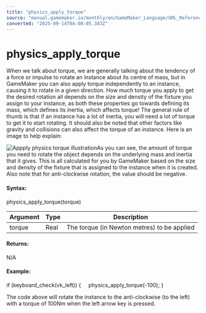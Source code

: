 ```yaml
---
title: "physics_apply_torque"
source: "manual.gamemaker.io/monthly/en/GameMaker_Language/GML_Reference/Physics/Forces/physics_apply_torque.htm"
converted: "2025-09-14T04:00:05.383Z"
---
```


# physics\_apply\_torque

When we talk about torque, we are generally talking about the tendency of a force or impulse to rotate an instance about its centre of mass, but in GameMaker you can also apply torque independently to an instance, causing it to rotate in a given direction. How much torque you apply to get the desired rotation all depends on the size and density of the fixture you assign to your instance, as both these properties go towards defining its mass, which defines its inertia, which affects torque! The general rule of thumb is that if an instance has a lot of inertia, you will need a lot of torque to get it to start rotating. It should also be noted that other factors like gravity and collisions can also affect the torque of an instance. Here is an image to help explain:

![Appply physics torque illustration](../../../../assets/Images/Scripting_Reference/GML/Reference/Physics/physics_apply_torque_image.png)As you can see, the amount of torque you need to rotate the object depends on the underlying mass and inertia that it gives. This is all calculated for you by GameMaker based on the size and density of the fixture that is assigned to the instance when it is created. Also note that for anti-clockwise rotation, the value should be negative.

#### Syntax:

physics\_apply\_torque(torque)

| Argument | Type | Description |
| --- | --- | --- |
| torque | Real | The torque (in Newton metres) to be applied |

#### Returns:

N/A

#### Example:

if (keyboard\_check(vk\_left))
{
    physics\_apply\_torque(-100);
}

The code above will rotate the instance to the anti-clockwise (to the left) with a torque of 100Nm when the left arrow key is pressed.
